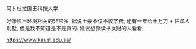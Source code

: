 阿卜杜拉国王科技大学

好像项目环境相关的非常多, 据说土豪不仅不收学费, 还有一年给十万刀 + 住单人别墅, 但是我不知道是不是真的. 建议想靠读书发财的人看看.

https://www.kaust.edu.sa/